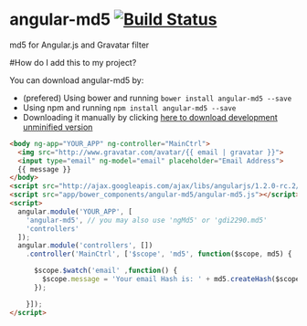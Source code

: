 # angular-md5 [![Build Status](https://travis-ci.org/gdi2290/angular-md5.png?branch=master)](https://travis-ci.org/gdi2290/angular-md5)
md5 for Angular.js and Gravatar filter

#How do I add this to my project?

You can download angular-md5 by:

* (prefered) Using bower and running `bower install angular-md5 --save`
* Using npm and running `npm install angular-md5 --save`
* Downloading it manually by clicking [here to download development unminified version](https://raw.github.com/gdi2290/angular-md5/master/angular-md5.js)


````html
<body ng-app="YOUR_APP" ng-controller="MainCtrl">
  <img src="http://www.gravatar.com/avatar/{{ email | gravatar }}">
  <input type="email" ng-model="email" placeholder="Email Address">
  {{ message }}
</body>
<script src="http://ajax.googleapis.com/ajax/libs/angularjs/1.2.0-rc.2/angular.min.js"></script>
<script src="app/bower_components/angular-md5/angular-md5.js"></script>
<script>
  angular.module('YOUR_APP', [
    'angular-md5', // you may also use 'ngMd5' or 'gdi2290.md5'
    'controllers'
  ]);
  angular.module('controllers', [])
    .controller('MainCtrl', ['$scope', 'md5', function($scope, md5) {

      $scope.$watch('email' ,function() {
        $scope.message = 'Your email Hash is: ' + md5.createHash($scope.email || '');
      });

    }]);
</script>

````
